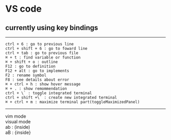 # VS code

## currently using key bindings

---
    ctrl + 6 : go to previous line  
    ctrl + shift + 6 : go to foward line  
    ctrl + tab : go to previous file  
    ⌘ + t : find variable or function  
    ⌘ + shift + o : outline  
    F12 : go to definition  
    F12 + alt : go to implements  
    F2 : rename symbol  
    F8 : see details about error  
    ⌘ + ctrl + h : show hover message  
    ⌘ + . : show remommendation  
    ctrl + \` : toggle integrated terminal  
    ctrl + shift +\` : create new integrated terminal
    ⌘ + ctrl + m : maximize terminal part(toggleMaximizedPanel)

---

vim mode  
visual mode  
ab : (inside)  
aB : {inside}

